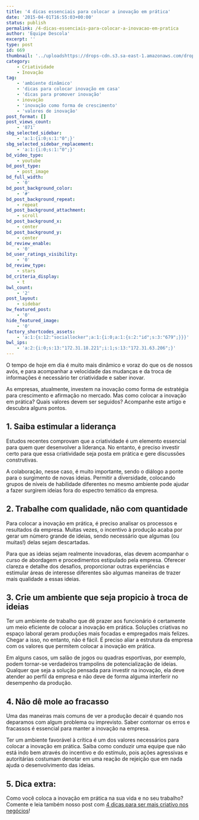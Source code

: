 ```yaml
---
title: '4 dicas essenciais para colocar a inovação em prática'
date: '2015-04-01T16:55:03+00:00'
status: publish
permalink: /4-dicas-essenciais-para-colocar-a-inovacao-em-pratica
author: 'Equipe Descola'
excerpt: ''
type: post
id: 669
thumbnail: '../uploadshttps://drops-cdn.s3.sa-east-1.amazonaws.com/drops-new/wp-content/uploads/2015/04/01165503/inovacao_pratica1-150x150.png'
category:
    - Criatividade
    - Inovação
tag:
    - 'ambiente dinâmico'
    - 'dicas para colocar inovação em casa'
    - 'dicas para promover inovação'
    - inovação
    - 'inovação como forma de crescimento'
    - 'valores de inovação'
post_format: []
post_views_count:
    - '871'
sbg_selected_sidebar:
    - 'a:1:{i:0;s:1:"0";}'
sbg_selected_sidebar_replacement:
    - 'a:1:{i:0;s:1:"0";}'
bd_video_type:
    - youtube
bd_post_type:
    - post_image
bd_full_width:
    - '0'
bd_post_background_color:
    - '#'
bd_post_background_repeat:
    - repeat
bd_post_background_attachment:
    - scroll
bd_post_background_x:
    - center
bd_post_background_y:
    - center
bd_review_enable:
    - '0'
bd_user_ratings_visibility:
    - '0'
bd_review_type:
    - stars
bd_criteria_display:
    - t
bwl_count:
    - '2'
post_layout:
    - sidebar
bw_featured_post:
    - '0'
hide_featured_image:
    - '0'
factory_shortcodes_assets:
    - 'a:1:{s:12:"sociallocker";a:1:{i:0;a:1:{s:2:"id";s:3:"679";}}}'
bwl_ips:
    - 'a:2:{i:0;s:13:"172.31.18.221";i:1;s:13:"172.31.63.206";}'
---
```

O tempo de hoje em dia é muito mais dinâmico e voraz do que os de nossos avós, e para acompanhar a velocidade das mudanças e da troca de informações é necessário ter criatividade e saber inovar.

As empresas, atualmente, investem na inovação como forma de estratégia para crescimento e afirmação no mercado. Mas como colocar a inovação em prática? Quais valores devem ser seguidos? Acompanhe este artigo e descubra alguns pontos.

**1. Saiba estimular a liderança**
----------------------------------

Estudos recentes comprovam que a criatividade é um elemento essencial para quem quer desenvolver a liderança. No entanto, é preciso investir certo para que essa criatividade seja posta em prática e gere discussões construtivas.

A colaboração, nesse caso, é muito importante, sendo o diálogo a ponte para o surgimento de novas ideias. Permitir a diversidade, colocando grupos de níveis de habilidade diferentes no mesmo ambiente pode ajudar a fazer surgirem ideias fora do espectro temático da empresa.

**2. Trabalhe com qualidade, não com quantidade**
-------------------------------------------------

Para colocar a inovação em prática, é preciso analisar os processos e resultados da empresa. Muitas vezes, o incentivo à produção acaba por gerar um número grande de ideias, sendo necessário que algumas (ou muitas!) delas sejam descartadas.

Para que as ideias sejam realmente inovadoras, elas devem acompanhar o curso de abordagem e procedimentos estipulado pela empresa. Oferecer clareza e detalhe dos desafios, proporcionar outras experiências e estimular áreas de interesse diferentes são algumas maneiras de trazer mais qualidade a essas ideias.

**3. Crie um ambiente que seja propicio à troca de ideias**
-----------------------------------------------------------

Ter um ambiente de trabalho que dê prazer aos funcionário é certamente um meio eficiente de colocar a inovação em prática. Soluções criativas no espaço laboral geram produções mais focadas e empregados mais felizes. Chegar a isso, no entanto, não é fácil. É preciso aliar a estrutura da empresa com os valores que permitem colocar a inovação em prática.

Em alguns casos, um salão de jogos ou quadras esportivas, por exemplo, podem tornar-se verdadeiros trampolins de potencialização de ideias. Qualquer que seja a solução pensada para investir na inovação, ela deve atender ao perfil da empresa e não deve de forma alguma interferir no desempenho da produção.

**4. Não dê mole ao fracasso**
------------------------------

Uma das maneiras mais comuns de ver a produção decair é quando nos deparamos com algum problema ou imprevisto. Saber contornar os erros e fracassos é essencial para manter a inovação na empresa.

Ter um ambiente favorável à crítica é um dos valores necessários para colocar a inovação em prática. Saiba como conduzir uma equipe que não está indo bem através do incentivo e do estímulo, pois ações agressivas e autoritárias costumam denotar em uma reação de rejeição que em nada ajuda o desenvolvimento das ideias.

**5. Dica extra:** 
-------------------

<span class="s1"><div class="onp-locker-call" data-lock-id="onpLock100483" style="display: none;">**Acolha diferentes perspectivas**
\----------------------------------

Inovar significa pensar fora da caixa, e para isso é preciso ver as coisas sob pontos de vista diferentes. No intuito de estimular essa atitude, pode ser interessante, por exemplo, criar um dia em que cada equipe trabalhe no lugar da outra, experimentando cumprir funções diferentes das suas e, assim, enxergando o trabalho com outros olhos.

<span class="s1"></span>

 </div> </span>

Como você coloca a inovação em prática na sua vida e no seu trabalho? Comente e leia também nosso post com [<span style="text-decoration: underline;">4 dicas para ser mais criativo nos negócios</span>](http://descola.org/drops/4-dicas-para-ser-criativo-nos-negocios/)!